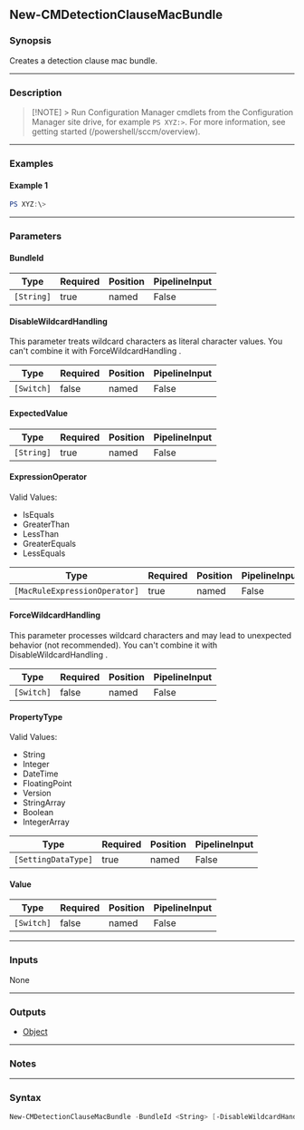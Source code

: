 New-CMDetectionClauseMacBundle
------------------------------




### Synopsis
Creates a detection clause mac bundle.



---


### Description

> [!NOTE] > Run Configuration Manager cmdlets from the Configuration Manager site drive, for example `PS XYZ:>`. For more information, see getting started (/powershell/sccm/overview).



---


### Examples
#### Example 1
```PowerShell
PS XYZ:\>
```



---


### Parameters
#### **BundleId**








|Type      |Required|Position|PipelineInput|
|----------|--------|--------|-------------|
|`[String]`|true    |named   |False        |



#### **DisableWildcardHandling**

This parameter treats wildcard characters as literal character values. You can't combine it with ForceWildcardHandling .






|Type      |Required|Position|PipelineInput|
|----------|--------|--------|-------------|
|`[Switch]`|false   |named   |False        |



#### **ExpectedValue**








|Type      |Required|Position|PipelineInput|
|----------|--------|--------|-------------|
|`[String]`|true    |named   |False        |



#### **ExpressionOperator**





Valid Values:

* IsEquals
* GreaterThan
* LessThan
* GreaterEquals
* LessEquals






|Type                         |Required|Position|PipelineInput|
|-----------------------------|--------|--------|-------------|
|`[MacRuleExpressionOperator]`|true    |named   |False        |



#### **ForceWildcardHandling**

This parameter processes wildcard characters and may lead to unexpected behavior (not recommended). You can't combine it with DisableWildcardHandling .






|Type      |Required|Position|PipelineInput|
|----------|--------|--------|-------------|
|`[Switch]`|false   |named   |False        |



#### **PropertyType**





Valid Values:

* String
* Integer
* DateTime
* FloatingPoint
* Version
* StringArray
* Boolean
* IntegerArray






|Type               |Required|Position|PipelineInput|
|-------------------|--------|--------|-------------|
|`[SettingDataType]`|true    |named   |False        |



#### **Value**








|Type      |Required|Position|PipelineInput|
|----------|--------|--------|-------------|
|`[Switch]`|false   |named   |False        |





---


### Inputs
None





---


### Outputs
* [Object](https://learn.microsoft.com/en-us/dotnet/api/System.Object)






---


### Notes




---


### Syntax
```PowerShell
New-CMDetectionClauseMacBundle -BundleId <String> [-DisableWildcardHandling] -ExpectedValue <String> -ExpressionOperator {IsEquals | GreaterThan | LessThan | GreaterEquals | LessEquals} [-ForceWildcardHandling] -PropertyType {Version | String} [-Value] [<CommonParameters>]
```
